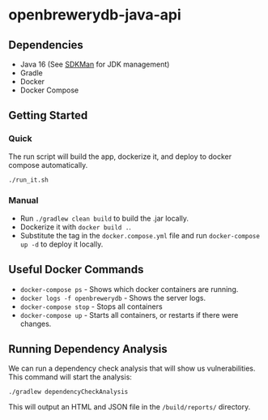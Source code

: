# openbrewerydb-java-api

## Dependencies

* Java 16 (See [SDKMan](https://sdkman.io/) for JDK management)
* Gradle
* Docker
* Docker Compose

## Getting Started

### Quick

The run script will build the app, dockerize it, and deploy to docker compose automatically.

```bash
./run_it.sh
```

### Manual

* Run `./gradlew clean build` to build the .jar locally.
* Dockerize it with `docker build .`.
* Substitute the tag in the `docker.compose.yml` file and run `docker-compose up -d` to deploy it locally.

## Useful Docker Commands

* `docker-compose ps` - Shows which docker containers are running.
* `docker logs -f openbrewerydb` - Shows the server logs.
* `docker-compose stop` - Stops all containers
* `docker-compose up` - Starts all containers, or restarts if there were changes.

## Running Dependency Analysis
We can run a dependency check analysis that will show us vulnerabilities. This command will start the analysis:

`./gradlew dependencyCheckAnalysis`

This will output an HTML and JSON file in the `/build/reports/` directory.
